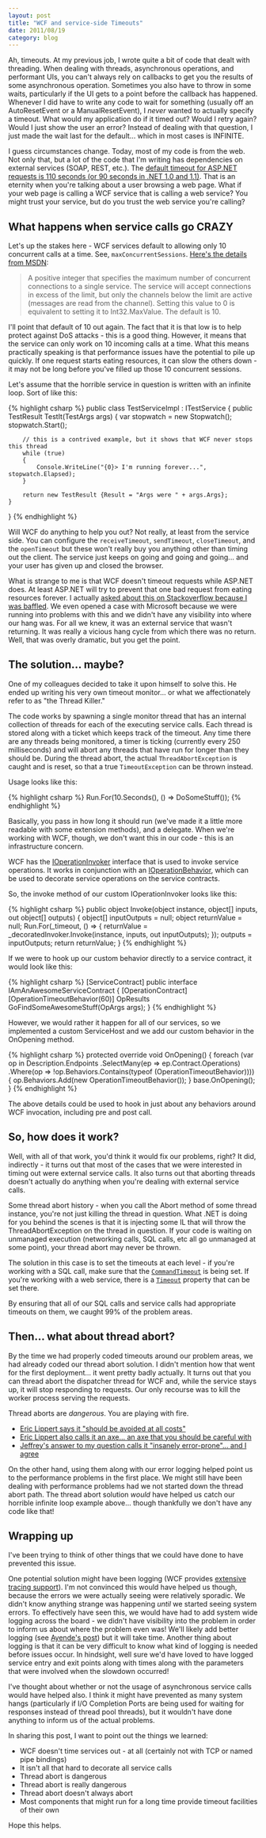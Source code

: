 ```yaml
---
layout: post
title: "WCF and service-side Timeouts"
date: 2011/08/19
category: blog
---
```


Ah, timeouts. At my previous job, I wrote quite a bit of code that dealt with
threading. When dealing with threads, asynchronous operations, and performant
UIs, you can't always rely on callbacks to get you the results of some
asynchronous operation. Sometimes you also have to throw in some waits,
particularly if the UI gets to a point before the callback has happened.
Whenever I did have to write any code to wait for something (usually off an
AutoResetEvent or a ManualResetEvent), I *never* wanted to actually specify a
timeout. What would my application do if it timed out? Would I retry again?
Would I just show the user an error? Instead of dealing with that question, I
just made the wait last for the default... which in most cases is INFINITE.

I guess circumstances change. Today, most of my code is from the web. Not only
that, but a lot of the code that I'm writing has dependencies on external
services (SOAP, REST, etc.). The [default timeout for ASP.NET requests is 110
seconds (or 90 seconds in .NET 1.0 and 1.1)](http://msdn.microsoft.com/en-us/library/e1f13641.aspx).
That is an eternity when you're talking about a user browsing a web page. What if your
web page is calling a WCF service that is calling a web service? You might
trust your service, but do you trust the web service you're calling?

## What happens when service calls go CRAZY

Let's up the stakes here - WCF services default to allowing only 10
concurrent calls at a time. See, `maxConcurrentSessions`. [Here's the details from
MSDN](http://msdn.microsoft.com/en-us/library/ms731379.aspx):

> A positive integer that specifies the maximum number of concurrent
> connections to a single service. The service will accept connections in
> excess of the limit, but only the channels below the limit are active
> (messages are read from the channel). Setting this value to 0 is equivalent
> to setting it to Int32.MaxValue. The default is 10.

I'll point that default of 10 out again. The fact that it is that low is to
help protect against DoS attacks - this is a good thing. However, it means
that the service can only work on 10 incoming calls at a time. What this means
practically speaking is that performance issues have the potential to pile up
quickly. If one request starts eating resources, it can slow the others down -
it may not be long before you've filled up those 10 concurrent sessions.

Let's assume that the horrible service in question is written with an infinite
loop. Sort of like this:

{% highlight csharp %}
public class TestServiceImpl : ITestService
{
    public TestResult TestIt(TestArgs args)
    {
        var stopwatch = new Stopwatch();
        stopwatch.Start();

        // this is a contrived example, but it shows that WCF never stops this thread
        while (true)
        {
            Console.WriteLine("{0}> I'm running forever...", stopwatch.Elapsed);
        }

        return new TestResult {Result = "Args were " + args.Args};
    }
}
{% endhighlight %}

Will WCF do anything to help you out? Not really, at least from the
service side. You can configure the `receiveTimeout`, `sendTimeout`,
`closeTimeout`, and the `openTimeout` but these won't really buy you anything
other than timing out the client. The service just keeps on going and going
and going... and your user has given up and closed the browser.

What is strange to me is that WCF doesn't timeout requests while ASP.NET does.
At least ASP.NET will try to prevent that one bad request from eating
resources forever. I actually [asked about this on Stackoverflow because I was
baffled](http://stackoverflow.com/questions/4974640/why-doesnt-wcf-support-service-side-timeouts).
We even opened a case with Microsoft because we were running into problems
with this and we didn't have any visibility into where our hang was. For all
we knew, it was an external service that wasn't returning. It was really a
vicious hang cycle from which there was no return. Well, that was overly
dramatic, but you get the point.

## The solution... maybe?

One of my colleagues decided to take it upon himself to solve this. He
ended up writing his very own timeout monitor... or what we affectionately
refer to as "the Thread Killer."

The code works by spawning a single monitor thread that has an internal
collection of threads for each of the executing service calls. Each thread is
stored along with a ticket which keeps track of the timeout. Any time there
are any threads being monitored, a timer is ticking (currently every 250
milliseconds) and will abort any threads that have run for longer than
they should be. During the thread abort, the actual `ThreadAbortException` is
caught and is reset, so that a true `TimeoutException` can be thrown instead.

Usage looks like this:

{% highlight csharp %}
Run.For(10.Seconds(), () => DoSomeStuff());
{% endhighlight %}

Basically, you pass in how long it should run (we've made it a little more
readable with some extension methods), and a delegate. When we're working with
WCF, though, we don't want this in our code - this is an infrastructure
concern.

WCF has the
[IOperationInvoker](http://msdn.microsoft.com/en-us/library/system.servicemodel.dispatcher.ioperationinvoker.aspx)
interface that is used to invoke service operations. It works in conjunction
with an
[IOperationBehavior](http://msdn.microsoft.com/en-us/library/system.servicemodel.description.ioperationbehavior.aspx),
which can be used to decorate service operations on the service contracts.

So, the invoke method of our custom IOperationInvoker looks like this:

{% highlight csharp %}
public object Invoke(object instance, object[] inputs, out object[] outputs)
{
    object[] inputOutputs = null;
    object returnValue = null;
    Run.For(_timeout,
        () =>
        {
            returnValue = _decoratedInvoker.Invoke(instance, inputs, out inputOutputs);
        });
    outputs = inputOutputs;
    return returnValue;
}
{% endhighlight %}

If we were to hook up our custom behavior directly to a service contract, it
would look like this:

{% highlight csharp %}
[ServiceContract]
public interface IAmAnAwesomeServiceContract
{
    [OperationContract]
    [OperationTimeoutBehavior(60)]
    OpResults GoFindSomeAwesomeStuff(OpArgs args);
}
{% endhighlight %}

However, we would rather it happen for all of our services, so we implemented
a custom ServiceHost and we add our custom behavior in the OnOpening method.

{% highlight csharp %}
protected override void OnOpening()
{
    foreach (var op in Description.Endpoints
        .SelectMany(ep => ep.Contract.Operations)
        .Where(op => !op.Behaviors.Contains(typeof (OperationTimeoutBehavior))))
    {
        op.Behaviors.Add(new OperationTimeoutBehavior());
    }
    base.OnOpening();
}
{% endhighlight %}

The above details could be used to hook in just about any behaviors around WCF
invocation, including pre and post call.

## So, how does it work?

Well, with all of that work, you'd think it would fix our problems, right? It
did, indirectly - it turns out that most of the cases that we were interested
in timing out were external service calls. It also turns out that aborting
threads doesn't actually do anything when you're dealing with external
service calls.

Some thread abort history - when you call the Abort method of some thread
instance, you're not just killing the thread in question. What .NET is doing
for you behind the scenes is that it is injecting some IL that will throw the
ThreadAbortException on the thread in question. If your code is waiting on
unmanaged execution (networking calls, SQL calls, etc all go unmanaged at some
point), your thread abort may never be thrown.

The solution in this case is to set the timeouts at each level - if you're
working with a SQL call, make sure that the [`CommandTimeout`](http://msdn.microsoft.com/en-us/library/system.data.sqlclient.sqlcommand.commandtimeout.aspx) is being set. If
you're working with a web service, there is a [`Timeout`](http://msdn.microsoft.com/en-us/library/system.web.services.protocols.webclientprotocol.timeout.aspx) property that can be set
there.

By ensuring that all of our SQL calls and service calls had appropriate
timeouts on them, we caught 99% of the problem areas.

## Then... what about thread abort?

By the time we had properly coded timeouts around our problem areas, we had
already coded our thread abort solution. I didn't mention how that went for
the first deployment... it went pretty badly actually. It turns out that you
can thread abort the dispatcher thread for WCF and, while the service stays
up, it will stop responding to requests. Our only recourse was to kill the
worker process serving the requests.

Thread aborts are *dangerous*. You are playing with fire.

* [Eric Lippert says it "should be avoided at all costs"](http://stackoverflow.com/questions/1559255/whats-wrong-with-using-thread-abort/1560567#1560567)
* [Eric Lippert also calls it an axe... an axe that you should be careful with](http://blogs.msdn.com/b/ericlippert/archive/2010/02/22/should-i-specify-a-timeout.aspx)
* [Jeffrey's answer to my question calls it "insanely error-prone"... and I
  agree](http://stackoverflow.com/questions/4974640/why-doesnt-wcf-support-service-side-timeouts/4974721#4974721)

On the other hand, using them along with our error logging helped point us to
the performance problems in the first place. We might still have been dealing
with performance problems had we not started down the thread abort path. The
thread abort solution *would* have helped us catch our horrible infinite loop
example above... though thankfully we don't have any code like that!

## Wrapping up

I've been trying to think of other things that we could have done to have
prevented this issue.

One potential solution might have been logging (WCF provides [extensive
tracing support](http://msdn.microsoft.com/en-us/library/ms733025.aspx)). I'm
not convinced this would have helped us though, because the errors we were
actually seeing were relatively sporadic. We didn't know anything strange was
happening *until* we started seeing system errors. To effectively have seen
this, we would have had to add system wide logging across the board - we
didn't have visibility into the problem in order to inform us about where the
problem even was! We'll likely add better logging (see [Ayende's
post](http://ayende.com/blog/4276/what-kind-of-logging-should-you-do-in-production))
but it will take time. Another thing about logging is that it can be very difficult
to know what kind of logging is needed before issues occur. In hindsight, well
sure we'd have loved to have logged service entry and exit points along with
times along with the parameters that were involved when the slowdown occurred!

I've thought about whether or not the usage of asynchronous service calls
would have helped also. I think it might have prevented as many system hangs
(particularly if I/O Completion Ports are being used for waiting for responses
instead of thread pool threads), but it wouldn't have done anything to inform
us of the actual problems.

In sharing this post, I want to point out the things we learned:

* WCF doesn't time services out - at all (certainly not with TCP or named pipe bindings)
* It isn't all that hard to decorate all service calls
* Thread abort is dangerous
* Thread abort is really dangerous
* Thread abort doesn't always abort
* Most components that might run for a long time provide timeout facilities of
  their own

Hope this helps.

